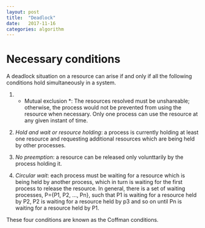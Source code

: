 ```yaml
---
layout: post
title:  "Deadlock"
date:   2017-11-16
categories: algorithm
---
```


# Necessary conditions #
A deadlock situation on a resource can arise if and only if all the following conditions hold simultaneously in a system.

1. * Mutual exclusion *: The resources resolved must be unshareable; otherwise, the process would not be prevented from using the resource when necessary. Only one process can use the resource at any given instant of time.

2. *Hold and wait or resource holding*: a process is currently holding at least one resource and requesting additional resources which are being held by other processes.

3. *No preemption*: a resource can be released only volunttarily by the process holding it.

4. *Circular wait*: each process must be waiting for a resource which is being held by another process, which in turn is waiting for the first process to release the resource. In general, there is a set of waiting processes, P={P1, P2, ..., Pn}, such that P1 is waiting for a resource held by P2, P2 is waiting for a resource held by p3 and so on until Pn is waiting for a resource held by P1.

These four conditions are known as the Coffman conditions.
